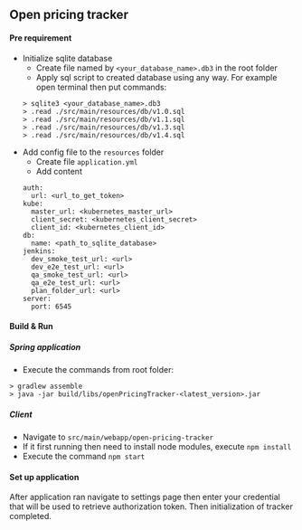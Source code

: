## Open pricing tracker

#### Pre requirement
* Initialize sqlite database
  * Create file named by `<your_database_name>.db3` in the root folder
  * Apply sql script to created database using any way. For example open terminal then put commands:
   ```
  > sqlite3 <your_database_name>.db3 
  > .read ./src/main/resources/db/v1.0.sql
  > .read ./src/main/resources/db/v1.1.sql
  > .read ./src/main/resources/db/v1.3.sql
  > .read ./src/main/resources/db/v1.4.sql
  ```
* Add config file to the `resources` folder
  * Create file `application.yml`
  * Add content
  ```
  auth: 
    url: <url_to_get_token> 
  kube: 
    master_url: <kubernetes_master_url> 
    client_secret: <kubernetes_client_secret> 
    client_id: <kubernetes_client_id> 
  db: 
    name: <path_to_sqlite_database> 
  jenkins:
    dev_smoke_test_url: <url>
    dev_e2e_test_url: <url>
    qa_smoke_test_url: <url>
    qa_e2e_test_url: <url>
    plan_folder_url: <url>
  server: 
    port: 6545
  ```
#### Build & Run

##### Spring application
* Execute the commands from root folder:
```
> gradlew assemble
> java -jar build/libs/openPricingTracker-<latest_version>.jar 
```

##### Client
* Navigate to `src/main/webapp/open-pricing-tracker`
* If it first running then need to install node modules, execute `npm install`
* Execute the command `npm start`

#### Set up application
After application ran navigate to settings page then enter your credential that will be used to retrieve authorization 
token. Then initialization of tracker completed.